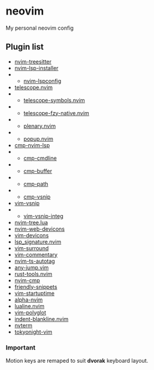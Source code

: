 # neovim
My personal neovim config

## Plugin list

- [nvim-treesitter](https://www.githug.com/nvim-treesitter/nvim-treesitter.git)
- [nvim-lsp-installer](https://www.githug.com/williamboman/nvim-lsp-installer.git)
- - [nvim-lspconfig](https://www.githug.com/neovim/nvim-lspconfig.git)
- [telescope.nvim](https://www.githug.com/nvim-telescope/telescope.nvim.git)
- - [telescope-symbols.nvim](https://www.githug.com/nvim-telescope/telescope-symbols.nvim.git)
- - [telescope-fzy-native.nvim](https://www.githug.com/nvim-telescope/telescope-fzy-native.nvim.git)
- - [plenary.nvim](https://www.githug.com/nvim-lua/plenary.nvim.git)
- - [popup.nvim](https://www.githug.com/nvim-lua/popup.nvim.git)
- [cmp-nvim-lsp](https://www.githug.com/hrsh7th/cmp-nvim-lsp.git)
- - [cmp-cmdline](https://www.githug.com/hrsh7th/cmp-cmdline.git)
- - [cmp-buffer](https://www.githug.com/hrsh7th/cmp-buffer.git)
- - [cmp-path](https://www.githug.com/hrsh7th/cmp-path.git)
- - [cmp-vsnip](https://www.githug.com/hrsh7th/cmp-vsnip.git)
- [vim-vsnip](https://www.githug.com/hrsh7th/vim-vsnip.git)
- - [vim-vsnip-integ](https://www.githug.com/hrsh7th/vim-vsnip-integ.git)
- [nvim-tree.lua](https://www.githug.com/kyazdani42/nvim-tree.lua.git)
- [nvim-web-devicons](https://www.githug.com/kyazdani42/nvim-web-devicons.git)
- [vim-devicons](https://www.githug.com/ryanoasis/vim-devicons.git)
- [lsp_signature.nvim](https://www.githug.com/ray-x/lsp_signature.nvim.git)
- [vim-surround](https://www.githug.com/tpope/vim-surround.git)
- [vim-commentary](https://www.githug.com/tpope/vim-commentary.git)
- [nvim-ts-autotag](https://www.githug.com/windwp/nvim-ts-autotag.git)
- [any-jump.vim](https://www.githug.com/pechorin/any-jump.vim.git)
- [rust-tools.nvim](https://www.githug.com/simrat39/rust-tools.nvim.git)
- [nvim-cmp](https://www.githug.com/hrsh7th/nvim-cmp.git)
- [friendly-snippets](https://www.githug.com/rafamadriz/friendly-snippets.git)
- [vim-startuptime](https://www.githug.com/dstein64/vim-startuptime.git)
- [alpha-nvim](https://www.githug.com/goolord/alpha-nvim.git)
- [lualine.nvim](https://www.githug.com/nvim-lualine/lualine.nvim.git)
- [vim-polyglot](https://www.githug.com/sheerun/vim-polyglot.git)
- [indent-blankline.nvim](https://www.githug.com/lukas-reineke/indent-blankline.nvim.git)
- [nvterm](https://www.githug.com/NvChad/nvterm.git)
- [tokyonight-vim](https://www.githug.com/ghifarit53/tokyonight-vim.git)

### Important

Motion keys are remaped to suit **dvorak** keyboard layout.
